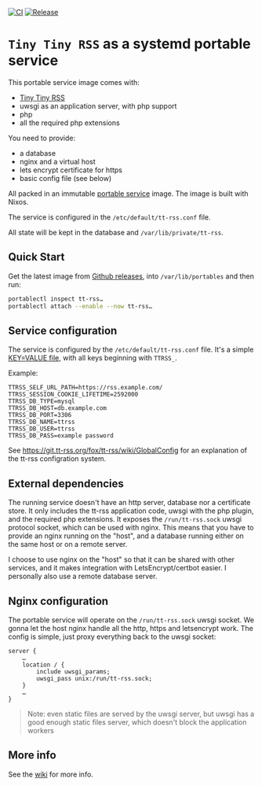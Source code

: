 [![CI](https://github.com/gdamjan/tt-rss-service/actions/workflows/ci.yml/badge.svg)](https://github.com/gdamjan/tt-rss-service/actions/workflows/ci.yml)
[![Release](https://github.com/gdamjan/tt-rss-service/actions/workflows/release.yml/badge.svg)](https://github.com/gdamjan/tt-rss-service/actions/workflows/release.yml)

# `Tiny Tiny RSS` as a systemd portable service

This portable service image comes with:
* [Tiny Tiny RSS](https://tt-rss.org/)
* uwsgi as an application server, with php support
* php
* all the required php extensions

You need to provide:
* a database
* nginx and a virtual host
* lets encrypt certificate for https
* basic config file (see below)

All packed in an immutable [portable service](https://systemd.io/PORTABLE_SERVICES/) image. The image is built with
Nixos.

The service is configured in the `/etc/default/tt-rss.conf` file.

All state will be kept in the database and `/var/lib/private/tt-rss`.

## Quick Start

Get the latest image from [Github releases](https://github.com/gdamjan/tt-rss-service/releases/), into
`/var/lib/portables` and then run:

```sh
portablectl inspect tt-rss…
portablectl attach --enable --now tt-rss…
```

## Service configuration

The service is configured by the `/etc/default/tt-rss.conf` file. It's a simple [KEY=VALUE
file](https://www.freedesktop.org/software/systemd/man/systemd.exec.html#EnvironmentFile=),
with all keys beginning with `TTRSS_`.

Example:
```
TTRSS_SELF_URL_PATH=https://rss.example.com/
TTRSS_SESSION_COOKIE_LIFETIME=2592000
TTRSS_DB_TYPE=mysql
TTRSS_DB_HOST=db.example.com
TTRSS_DB_PORT=3306
TTRSS_DB_NAME=ttrss
TTRSS_DB_USER=ttrss
TTRSS_DB_PASS=example password
```

See https://git.tt-rss.org/fox/tt-rss/wiki/GlobalConfig for an explanation of the tt-rss configration system.

## External dependencies

The running service doesn't have an http server, database nor a certificate store. It only includes the tt-rss application
code, uwsgi with the php plugin, and the required php extensions. It exposes the `/run/tt-rss.sock` uwsgi
protocol socket, which can be used with nginx. This means that you have
to provide an nginx running on the "host", and a database running either on the same host or on a remote server.

I choose to use nginx on the "host" so that it can be shared with other services, and it makes
integration with LetsEncrypt/certbot easier. I personally also use a remote database server.


## Nginx configuration

The portable service will operate on the `/run/tt-rss.sock` uwsgi socket. We gonna let the host nginx handle
all the http, https and letsencrypt work. The config is simple, just proxy everything back to the uwsgi socket:
```
server {
    …
    location / {
        include uwsgi_params;
        uwsgi_pass unix:/run/tt-rss.sock;
    }
    …
}
```
> Note: even static files are served by the uwsgi server, but uwsgi has a good enough static files server, which doesn't
> block the application workers

## More info

See the [wiki](https://github.com/gdamjan/tt-rss-service/wiki/) for more info.
